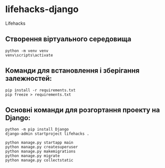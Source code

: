 # lifehacks-django
Lifehacks

## Створення віртуального середовища

```
python -m venv venv
venv\scripts\activate
```

## Команди для встановлення і зберігання залежностей:

```
pip install -r requirements.txt
pip freeze > requirements.txt
```

## Основні команди для розгортання проекту на Django:

```
python -m pip install Django
django-admin startproject lifehacks .

python manage.py startapp main
python manage.py createsuperuser
python manage.py makemigrations
python manage.py migrate
python manage.py collectstatic
```